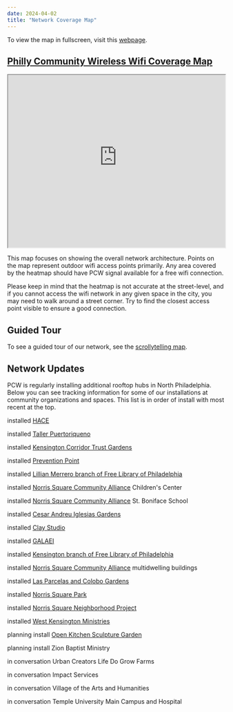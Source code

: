 ```yaml
---
date: 2024-04-02
title: "Network Coverage Map"
---
```


To view the map in fullscreen, visit this [webpage](https://phillycommunitywireless.github.io/pcwnetworkmap/).
## [Philly Community Wireless Wifi Coverage Map](https://phillycommunitywireless.github.io/pcwnetworkmap/)

<iframe src="https://phillycommunitywireless.github.io/pcwnetworkmap/" width="100%" height="400"/></iframe>
  
This map focuses on showing the overall network architecture. Points on the map represent outdoor wifi access points primarily. Any area covered by the heatmap should have PCW signal available for a free wifi connection. 

Please keep in mind that the heatmap is not accurate at the street-level, and if you cannot access the wifi network in any given space in the city, you may need to walk around a street corner. Try to find the closest access point visible to ensure a good connection.

## Guided Tour

To see a guided tour of our network, see the [scrollytelling map](https://phillycommunitywireless.org/map/).

## Network Updates

PCW is regularly installing additional rooftop hubs in North Philadelphia. Below you can see tracking information for some of our installations at community organizations and spaces. This list is in order of install with most recent at the top.

<span class="bg-yellow dark-gray ph2 pv1 br3 small-caps">installed</span> [HACE](https://www.hacecdc.org/)

<span class="bg-yellow dark-gray ph2 pv1 br3 small-caps">installed</span> [Taller Puertoriqueno](https://tallerpr.org/)

<span class="bg-gold black ph2 pv1 br3 small-caps">installed</span> [Kensington Corridor Trust Gardens](https://kctphilly.org/)

<span class="bg-gold black ph2 pv1 br3 small-caps">installed</span> [Prevention Point](https://ppponline.org/)

<span class="bg-gold black ph2 pv1 br3 small-caps">installed</span> [Lillian Merrero branch of Free Library of Philadelphia](https://libwww.freelibrary.org/locations/lillian-marrero-library)

<span class="bg-gold black ph2 pv1 br3 small-caps">installed</span> [Norris Square Community Alliance](https://www.xiente.org/)  Children's Center

<span class="bg-gold black ph2 pv1 br3 small-caps">installed</span> [Norris Square Community Alliance](https://www.xiente.org/) St. Boniface School

<span class="bg-gold black ph2 pv1 br3 small-caps">installed</span> [Cesar Andreu Iglesias Gardens](https://iglesiasgardens.com/)

<span class="bg-gold black ph2 pv1 br3 small-caps">installed</span> [Clay Studio](https://www.theclaystudio.org/)

<span class="bg-gold black ph2 pv1 br3 small-caps">installed</span> [GALAEI](https://www.galaeiqtbipoc.org/)

<span class="bg-gold black ph2 pv1 br3 small-caps">installed</span> [Kensington branch of Free Library of Philadelphia](https://libwww.freelibrary.org/locations/kensington-library)

<span class="bg-gold black ph2 pv1 br3 small-caps">installed</span> [Norris Square Community Alliance](https://www.xiente.org/) multidwelling buildings

<span class="bg-gold black ph2 pv1 br3 small-caps">installed</span> [Las Parcelas and Colobo Gardens](https://www.philaplace.org/story/349/)

<span class="bg-gold black ph2 pv1 br3 small-caps">installed</span> [Norris Square Park](https://www.tclf.org/landscapes/norris-square-park) 

<span class="bg-gold black ph2 pv1 br3 small-caps">installed</span> [Norris Square Neighborhood Project](https://myneighborhoodproject.org/)

<span class="bg-gold black ph2 pv1 br3 small-caps">installed</span> [West Kensington Ministries](https://westkensingtonministry.com/)

<span class="bg-yellow dark-gray ph2 pv1 br3 small-caps">planning install</span> [Open Kitchen Sculpture Garden](https://theopenkitchensculpturegarden.com/)

<span class="bg-light-yellow near-black ph2 pv1 br3 small-caps">planning install</span> Zion Baptist Ministry

<span class="bg-light-yellow near-black ph2 pv1 br3 small-caps">in conversation</span> Urban Creators Life Do Grow Farms

<span class="bg-light-yellow near-black ph2 pv1 br3 small-caps">in conversation</span> Impact Services

<span class="bg-light-yellow near-black ph2 pv1 br3 small-caps">in conversation</span> Village of the Arts and Humanities

<span class="bg-light-yellow near-black ph2 pv1 br3 small-caps">in conversation</span> Temple University Main Campus and Hospital
